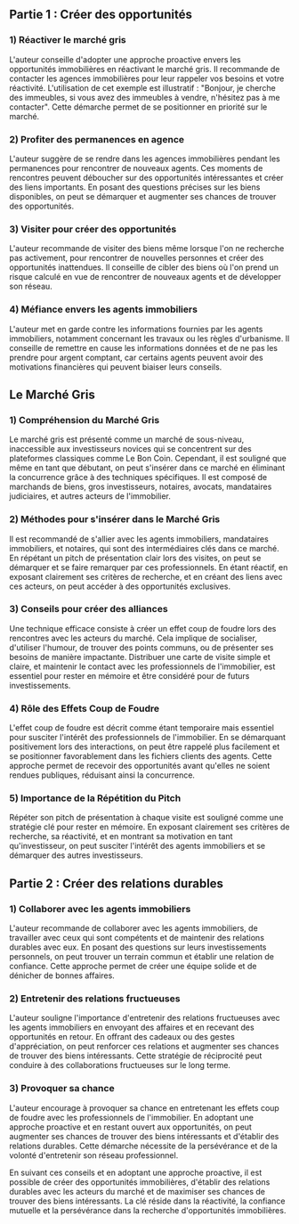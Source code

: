 ## Partie 1 : Créer des opportunités 

### 1) Réactiver le marché gris 
L'auteur conseille d'adopter une approche proactive envers les opportunités immobilières en réactivant le marché gris. Il recommande de contacter les agences immobilières pour leur rappeler vos besoins et votre réactivité. L'utilisation de cet exemple est illustratif : "Bonjour, je cherche des immeubles, si vous avez des immeubles à vendre, n'hésitez pas à me contacter". Cette démarche permet de se positionner en priorité sur le marché.

### 2) Profiter des permanences en agence 
L'auteur suggère de se rendre dans les agences immobilières pendant les permanences pour rencontrer de nouveaux agents. Ces moments de rencontres peuvent déboucher sur des opportunités intéressantes et créer des liens importants. En posant des questions précises sur les biens disponibles, on peut se démarquer et augmenter ses chances de trouver des opportunités.

### 3) Visiter pour créer des opportunités 
L'auteur recommande de visiter des biens même lorsque l'on ne recherche pas activement, pour rencontrer de nouvelles personnes et créer des opportunités inattendues. Il conseille de cibler des biens où l'on prend un risque calculé en vue de rencontrer de nouveaux agents et de développer son réseau.

### 4) Méfiance envers les agents immobiliers 
L'auteur met en garde contre les informations fournies par les agents immobiliers, notamment concernant les travaux ou les règles d'urbanisme. Il conseille de remettre en cause les informations données et de ne pas les prendre pour argent comptant, car certains agents peuvent avoir des motivations financières qui peuvent biaiser leurs conseils.

## Le Marché Gris

### 1) Compréhension du Marché Gris
Le marché gris est présenté comme un marché de sous-niveau, inaccessible aux investisseurs novices qui se concentrent sur des plateformes classiques comme Le Bon Coin. Cependant, il est souligné que même en tant que débutant, on peut s'insérer dans ce marché en éliminant la concurrence grâce à des techniques spécifiques. Il est composé de marchands de biens, gros investisseurs, notaires, avocats, mandataires judiciaires, et autres acteurs de l'immobilier.

### 2) Méthodes pour s'insérer dans le Marché Gris
Il est recommandé de s'allier avec les agents immobiliers, mandataires immobiliers, et notaires, qui sont des intermédiaires clés dans ce marché. En répétant un pitch de présentation clair lors des visites, on peut se démarquer et se faire remarquer par ces professionnels. En étant réactif, en exposant clairement ses critères de recherche, et en créant des liens avec ces acteurs, on peut accéder à des opportunités exclusives.

### 3) Conseils pour créer des alliances
Une technique efficace consiste à créer un effet coup de foudre lors des rencontres avec les acteurs du marché. Cela implique de socialiser, d'utiliser l'humour, de trouver des points communs, ou de présenter ses besoins de manière impactante. Distribuer une carte de visite simple et claire, et maintenir le contact avec les professionnels de l'immobilier, est essentiel pour rester en mémoire et être considéré pour de futurs investissements.

### 4) Rôle des Effets Coup de Foudre
L'effet coup de foudre est décrit comme étant temporaire mais essentiel pour susciter l'intérêt des professionnels de l'immobilier. En se démarquant positivement lors des interactions, on peut être rappelé plus facilement et se positionner favorablement dans les fichiers clients des agents. Cette approche permet de recevoir des opportunités avant qu'elles ne soient rendues publiques, réduisant ainsi la concurrence.

### 5) Importance de la Répétition du Pitch
Répéter son pitch de présentation à chaque visite est souligné comme une stratégie clé pour rester en mémoire. En exposant clairement ses critères de recherche, sa réactivité, et en montrant sa motivation en tant qu'investisseur, on peut susciter l'intérêt des agents immobiliers et se démarquer des autres investisseurs.

## Partie 2 : Créer des relations durables 

### 1) Collaborer avec les agents immobiliers 
L'auteur recommande de collaborer avec les agents immobiliers, de travailler avec ceux qui sont compétents et de maintenir des relations durables avec eux. En posant des questions sur leurs investissements personnels, on peut trouver un terrain commun et établir une relation de confiance. Cette approche permet de créer une équipe solide et de dénicher de bonnes affaires.

### 2) Entretenir des relations fructueuses 
L'auteur souligne l'importance d'entretenir des relations fructueuses avec les agents immobiliers en envoyant des affaires et en recevant des opportunités en retour. En offrant des cadeaux ou des gestes d'appréciation, on peut renforcer ces relations et augmenter ses chances de trouver des biens intéressants. Cette stratégie de réciprocité peut conduire à des collaborations fructueuses sur le long terme.

### 3) Provoquer sa chance 
L'auteur encourage à provoquer sa chance en entretenant les effets coup de foudre avec les professionnels de l'immobilier. En adoptant une approche proactive et en restant ouvert aux opportunités, on peut augmenter ses chances de trouver des biens intéressants et d'établir des relations durables. Cette démarche nécessite de la persévérance et de la volonté d'entretenir son réseau professionnel.

En suivant ces conseils et en adoptant une approche proactive, il est possible de créer des opportunités immobilières, d'établir des relations durables avec les acteurs du marché et de maximiser ses chances de trouver des biens intéressants. La clé réside dans la réactivité, la confiance mutuelle et la persévérance dans la recherche d'opportunités immobilières.